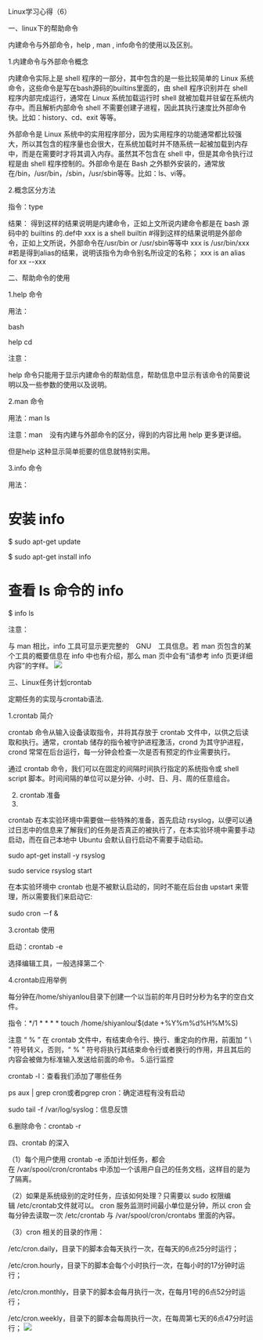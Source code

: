 Linux学习心得（6）

一、linux下的帮助命令

内建命令与外部命令，help , man , info命令的使用以及区别。

1.内建命令与外部命令概念

内建命令实际上是 shell 程序的一部分，其中包含的是一些比较简单的 Linux 系统命令，这些命令是写在bash源码的builtins里面的，由 shell 程序识别并在 shell 程序内部完成运行，通常在 Linux 系统加载运行时 shell 就被加载并驻留在系统内存中。而且解析内部命令 shell 不需要创建子进程，因此其执行速度比外部命令快。比如：history、cd、exit 等等。

外部命令是 Linux 系统中的实用程序部分，因为实用程序的功能通常都比较强大，所以其包含的程序量也会很大，在系统加载时并不随系统一起被加载到内存中，而是在需要时才将其调入内存。虽然其不包含在 shell 中，但是其命令执行过程是由 shell 程序控制的。外部命令是在 Bash 之外额外安装的，通常放在/bin，/usr/bin，/sbin，/usr/sbin等等。比如：ls、vi等。

2.概念区分方法

指令：type

结果：
得到这样的结果说明是内建命令，正如上文所说内建命令都是在 bash 源码中的 builtins 的.def中 xxx is a shell builtin #得到这样的结果说明是外部命令，正如上文所说，外部命令在/usr/bin or /usr/sbin等等中 xxx is /usr/bin/xxx #若是得到alias的结果，说明该指令为命令别名所设定的名称； xxx is an alias for xx --xxx

二、帮助命令的使用

1.help 命令

用法：

bash

help cd

注意：

help 命令只能用于显示内建命令的帮助信息，帮助信息中显示有该命令的简要说明以及一些参数的使用以及说明。

2.man 命令

用法：man ls

注意：man　没有内建与外部命令的区分，得到的内容比用 help 更多更详细。

但是help 这种显示简单扼要的信息就特别实用。

3.info 命令

用法：

# 安装 info

$ sudo apt-get update 

$ sudo apt-get install info 

# 查看 ls 命令的 info

$ info ls

注意：

与 man 相比，info 工具可显示更完整的　GNU　工具信息。若 man 页包含的某个工具的概要信息在 info 中也有介绍，那么 man 页中会有“请参考 info 页更详细内容”的字样。
![](https://i.imgur.com/WHtyS6y.png)

三、Linux任务计划crontab

定期任务的实现与crontab语法.

1.crontab 简介

crontab 命令从输入设备读取指令，并将其存放于 crontab 文件中，以供之后读取和执行。通常，crontab 储存的指令被守护进程激活，crond 为其守护进程，crond 常常在后台运行，每一分钟会检查一次是否有预定的作业需要执行。

通过 crontab 命令，我们可以在固定的间隔时间执行指定的系统指令或 shell　script 脚本。时间间隔的单位可以是分钟、小时、日、月、周的任意组合。

2. crontab 准备
3. 
crontab 在本实验环境中需要做一些特殊的准备，首先启动 rsyslog，以便可以通过日志中的信息来了解我们的任务是否真正的被执行了，在本实验环境中需要手动启动，而在自己本地中 Ubuntu 会默认自行启动不需要手动启动。

sudo apt-get install -y rsyslog 

sudo service rsyslog start

在本实验环境中 crontab 也是不被默认启动的，同时不能在后台由 upstart 来管理，所以需要我们来启动它:

sudo cron －f &

3.crontab 使用

启动：crontab -e

选择编辑工具，一般选择第二个

4.crontab应用举例

每分钟在/home/shiyanlou目录下创建一个以当前的年月日时分秒为名字的空白文件。

指令：*/1 * * * * touch /home/shiyanlou/$(date +\%Y\%m\%d\%H\%M\%S)

注意 “ % ” 在 crontab 文件中，有结束命令行、换行、重定向的作用，前面加 ” \ ” 符号转义，否则，“ % ” 符号将执行其结束命令行或者换行的作用，并且其后的内容会被做为标准输入发送给前面的命令。
5.运行监控

crontab -l：查看我们添加了哪些任务

ps aux | grep cron或者pgrep cron：确定进程有没有启动

sudo tail -f /var/log/syslog：信息反馈

6.删除命令：crontab -r

四、crontab 的深入

（1）每个用户使用 crontab -e 添加计划任务，都会在 /var/spool/cron/crontabs 中添加一个该用户自己的任务文档，这样目的是为了隔离。

（2）如果是系统级别的定时任务，应该如何处理？只需要以 sudo 权限编辑 /etc/crontab文件就可以。
cron 服务监测时间最小单位是分钟，所以 cron 会每分钟去读取一次 /etc/crontab 与 /var/spool/cron/crontabs 里面的內容。

（3）cron 相关的目录的作用：

/etc/cron.daily，目录下的脚本会每天执行一次，在每天的6点25分时运行；

/etc/cron.hourly，目录下的脚本会每个小时执行一次，在每小时的17分钟时运行；

/etc/cron.monthly，目录下的脚本会每月执行一次，在每月1号的6点52分时运行；

/etc/cron.weekly，目录下的脚本会每周执行一次，在每周第七天的6点47分时运行；
![](https://i.imgur.com/JR4KL66.png)






